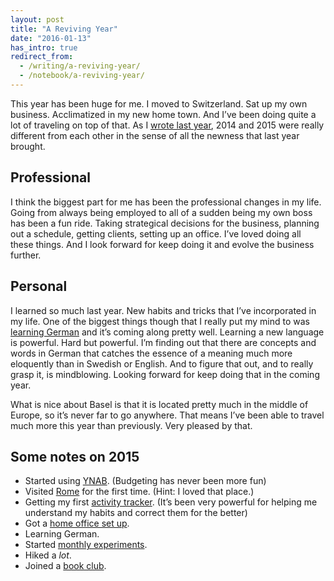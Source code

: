 ```yaml
---
layout: post
title: "A Reviving Year"
date: "2016-01-13"
has_intro: true
redirect_from:
  - /writing/a-reviving-year/
  - /notebook/a-reviving-year/
---
```


This year has been huge for me. I moved to Switzerland. Sat up my own business. Acclimatized in my new home town. And I’ve been doing quite a lot of traveling on top of that. As I [wrote last year], 2014 and 2015 were really different from each other in the sense of all the newness that last year brought.

## Professional
I think the biggest part for me has been the professional changes in my life. Going from always being employed to all of a sudden being my own boss has been a fun ride. Taking strategical decisions for the business, planning out a schedule, getting clients, setting up an office. I’ve loved doing all these things. And I look forward for keep doing it and evolve the business further.

## Personal
I learned so much last year. New habits and tricks that I’ve incorporated in my life. One of the biggest things though that I really put my mind to was [learning German] and it’s coming along pretty well. Learning a new language is powerful. Hard but powerful. I’m finding out that there are concepts and words in German that catches the essence of a meaning much more eloquently than in Swedish or English. And to figure that out, and to really grasp it, is mindblowing. Looking forward for keep doing that in the coming year.

What is nice about Basel is that it is located pretty much in the middle of Europe, so it’s never far to go anywhere. That means I’ve been able to travel much more this year than previously. Very pleased by that.

## Some notes on 2015
- Started using [YNAB]. (Budgeting has never been more fun)
- Visited [Rome] for the first time. (Hint: I loved that place.)
- Getting my first [activity tracker]. (It’s been very powerful for helping me understand my habits and correct them for the better)
- Got a [home office set up].
- Learning German.
- Started [monthly experiments].
- Hiked a _lot_.
- Joined a [book club].

[wrote last year]: /2014/12/a-year-of-retreat
[learning German]: /2015/10/a-month-of-german
[YNAB]: http://www.youneedabudget.com/
[Rome]: /2015/10/new-place
[activity tracker]: /2015/04/getting-up
[home office set up]: /2015/09/workstation
[monthly experiments]: /2015/10/a-month-of-german
[book club]: /2015/08/the-tin-drum
